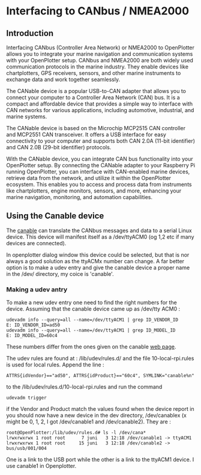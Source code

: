 # Interfacing to CANbus / NMEA2000

## Introduction
Interfacing CANbus (Controller Area Network) or NMEA2000 to
OpenPlotter allows you to integrate your marine navigation and
communication systems with your OpenPlotter setup. CANbus and NMEA2000
are both widely used communication protocols in the marine
industry. They enable devices like chartplotters, GPS receivers,
sensors, and other marine instruments to exchange data and work
together seamlessly.

The CANable device is a popular USB-to-CAN adapter that allows you to
connect your computer to a Controller Area Network (CAN) bus. It is a
compact and affordable device that provides a simple way to interface
with CAN networks for various applications, including automotive,
industrial, and marine systems.

The CANable device is based on the Microchip MCP2515 CAN controller
and MCP2551 CAN transceiver. It offers a USB interface for easy
connectivity to your computer and supports both CAN 2.0A (11-bit
identifier) and CAN 2.0B (29-bit identifier) protocols.

With the CANable device, you can integrate CAN bus functionality into
your OpenPlotter setup. By connecting the CANable adapter to your
Raspberry Pi running OpenPlotter, you can interface with CAN-enabled
marine devices, retrieve data from the network, and utilize it within
the OpenPlotter ecosystem. This enables you to access and process data
from instruments like chartplotters, engine monitors, sensors, and
more, enhancing your marine navigation, monitoring, and automation
capabilities.


## Using the Canable device

The [canable](https://canable.io/) can translate the CANbus messages and data to a serial Linux device. 
This device will manifest itself as a /dev/ttyACM0 (og 1,2 etc if many devices are connected). 

In openplotter dialog window this device could be selected, but that is nor always a good solution as the 
ttyACMx number can change. A far better option is to make a udev entry and give the canable device a 
proper name in the /dev/ directory, my coice is 'canable'.

### Making a udev antry

To make a new udev entry one need to find the right numbers for the device. Assuming that the canable device
came up as /dev/tty ACM0 :
```
udevadm info --query=all --name=/dev/ttyACM1 | grep ID_VENDOR_ID 
E: ID_VENDOR_ID=ad50
udevadm info --query=all --name=/dev/ttyACM1 | grep ID_MODEL_ID
E: ID_MODEL_ID=60c4
```
These numbers differ from the ones given on the canable [web page](https://canable.io/updater/udev.html).

The udev rules are found at : /lib/udev/rules.d/ and the file 10-local-rpi.rules is used for local rules.
Append the line :
```
ATTRS{idVendor}=="ad50", ATTRS{idProduct}=="60c4", SYMLINK="canable%n"
```
to the /lib/udev/rules.d/10-local-rpi.rules and run the command
```
udevadm trigger
```
if the Vendor and Product match the values found when the device report in you should now have
a new device in the dev directory, /dev/canablex (x might be 0, 1, 2, I got /dev/canable1 and /dev/canable2).
They are :
```
root@OpenPlotter:/lib/udev/rules.d# ls -l /dev/cana*
lrwxrwxrwx 1 root root      7 juni   3 12:18 /dev/canable1 -> ttyACM1
lrwxrwxrwx 1 root root     15 juni   3 12:18 /dev/canable2 -> bus/usb/001/004
```
One is a link to the USB port while the other is a link to the ttyACM1 device. I use canable1 in 
Openplotter.


